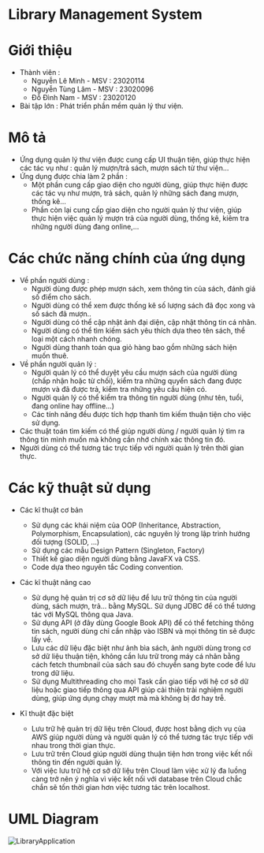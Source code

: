 # Library Management System

# Giới thiệu

+ Thành viên :
  + Nguyễn Lê Minh - MSV : 23020114
  + Nguyễn Tùng Lâm - MSV : 23020096
  + Đỗ Đình Nam - MSV : 23020120
+ Bài tập lớn : Phát triển phần mềm quản lý thư viện.

# Mô tả

+ Ứng dụng quản lý thư viện được cung cấp UI thuận tiện, giúp thực hiện các tác vụ như : quản lý mượn/trả sách, mượn sách từ thư viện...
+ Ứng dụng được chia làm 2 phần :
  + Một phần cung cấp giao diện cho người dùng, giúp thực hiện được các tác vụ như mượn, trả sách, quản lý những sách đang mượn, thống kê...
  + Phần còn lại cung cấp giao diện cho người quản lý thư viện, giúp thực hiện việc quản lý mượn trả của người dùng, thống kê, kiêm tra những người dùng đang online,...

# Các chức năng chính của ứng dụng

+ Về phần người dùng :
  + Người dùng được phép mượn sách, xem thông tin của sách, đánh giá số điểm cho sách.
  + Người dùng có thể xem được thống kê số lượng sách đã đọc xong và số sách đã mượn..
  + Người dùng có thể cập nhật ảnh đại diện, cập nhật thông tin cá nhân.  
  + Người dùng có thể tìm kiếm sách yêu thích dựa theo tên sách, thể loại một cách nhanh chóng.
  + Người dùng thanh toán qua giỏ hàng bao gồm những sách hiện muốn thuê.
+ Về phần người quản lý :
  + Người quản lý có thể duyệt yêu cầu mượn sách của người dùng (chấp nhận hoặc từ chối), kiểm tra những quyển sách đang được mượn và đã được trả, kiểm tra những yêu cầu hiện có.
  + Người quản lý có thể kiểm tra thông tin người dùng (như tên, tuổi, đang online hay offline...)
  + Các tính năng đều được tích hợp thanh tìm kiếm thuận tiện cho việc sử dụng.
+ Các thuật toán tìm kiếm có thể giúp người dùng / người quản lý tìm ra thông tin mình muốn mà không cần nhớ chính xác thông tin đó.
+ Người dùng có thể tương tác trực tiếp với người quản lý trên thời gian thực.

# Các kỹ thuật sử dụng

+ Các kĩ thuật cơ bản 
  + Sử dụng các khái niệm của OOP (Inheritance, Abstraction, Polymorphism, Encapsulation), các nguyên lý trong lập trình hướng đối tượng (SOLID, ...)
  + Sử dụng các mẫu Design Pattern (Singleton, Factory)
  + Thiết kế giao diện người dùng bằng JavaFX và CSS.
  + Code dựa theo nguyên tắc Coding convention.
  
+ Các kĩ thuật nâng cao
  + Sử dụng hệ quản trị cơ sở dữ liệu để lưu trữ thông tin của người dùng, sách mượn, trả... bằng MySQL. Sử dụng JDBC để có thể tương tác với MySQL thông qua Java.
  + Sử dụng API (ở đây dùng Google Book API) để có thể fetching thông tin sách, người dùng chỉ cần nhập vào ISBN và mọi thông tin sẽ được lấy về.
  + Lưu các dữ liệu đặc biệt như ảnh bìa sách, ảnh người dùng trong cơ sở dữ liệu thuận tiện, không cần lưu trữ trong máy cá nhân bằng cách fetch thumbnail của sách sau đó chuyển sang byte code để lưu trong dữ liệu.
  + Sử dụng Multithreading cho mọi Task cần giao tiếp với hệ cơ sở dữ liệu hoặc giao tiếp thông qua API giúp cải thiện trải nghiệm người dùng, giúp ứng dụng chạy mượt mà mà không bị đơ hay trễ.
+ Kĩ thuật đặc biệt
  + Lưu trữ hệ quản trị dữ liệu trên Cloud, được host bằng dịch vụ của AWS giúp người dùng và người quản lý có thể tương tác trực tiếp với nhau trong thời gian thực.
  + Lưu trữ trên Cloud giúp người dùng thuận tiện hơn trong việc kết nối thông tin đến người quản lý.
  + Với việc lưu trữ hệ cơ sở dữ liệu trên Cloud làm việc xử lý đa luồng càng trở nên ý nghĩa vì việc kết nối với database trên Cloud chắc chắn sẽ tốn thời gian hơn việc tương tác trên localhost. 

# UML Diagram
![LibraryApplication](https://github.com/user-attachments/assets/d0df2418-7765-4053-8060-ce49db3ac0d7)



